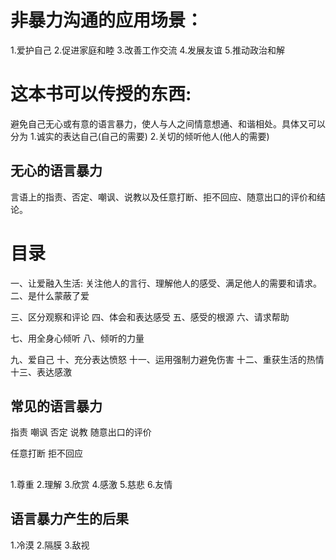 # 非暴力沟通的应用场景：
  1.爱护自己
  2.促进家庭和睦
  3.改善工作交流
  4.发展友谊
  5.推动政治和解  

# 这本书可以传授的东西:
  避免自己无心或有意的语言暴力，使人与人之间情意想通、和谐相处。具体又可以分为
  1.诚实的表达自己(自己的需要)
  2.关切的倾听他人(他人的需要)

## 无心的语言暴力
言语上的指责、否定、嘲讽、说教以及任意打断、拒不回应、随意出口的评价和结论。

# 目录
一、让爱融入生活: 关注他人的言行、理解他人的感受、满足他人的需要和请求。
二、是什么蒙蔽了爱

三、区分观察和评论
四、体会和表达感受
五、感受的根源
六、请求帮助

七、用全身心倾听
八、倾听的力量

九、爱自己
十、充分表达愤怒
十一、运用强制力避免伤害
十二、重获生活的热情
十三、表达感激

  
## 常见的语言暴力
指责
嘲讽
否定
说教
随意出口的评价

任意打断
拒不回应

## 
1.尊重
2.理解
3.欣赏
4.感激
5.慈悲
6.友情

## 语言暴力产生的后果
1.冷漠
2.隔膜
3.敌视


